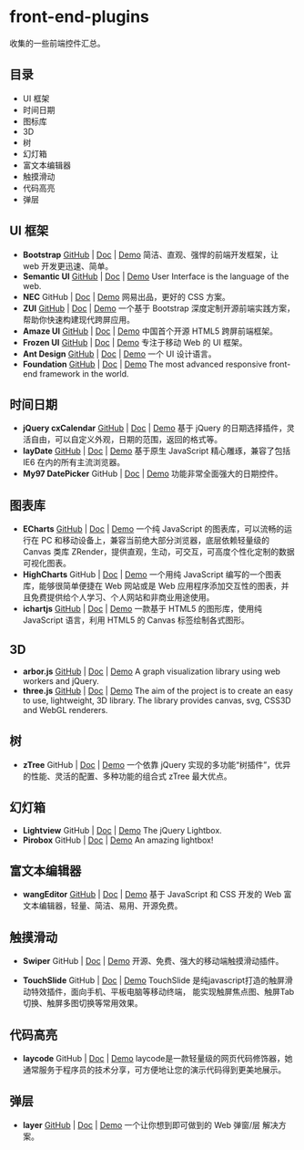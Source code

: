 # front-end-plugins

收集的一些前端控件汇总。

## 目录

* UI 框架
* 时间日期
* 图标库
* 3D
* 树
* 幻灯箱
* 富文本编辑器
* 触摸滑动
* 代码高亮
* 弹层




## UI 框架

* **Bootstrap** [GitHub](https://github.com/twbs/bootstrap) | [Doc](http://www.bootcss.com/) | [Demo](http://expo.bootcss.com/) 简洁、直观、强悍的前端开发框架，让 web 开发更迅速、简单。
* **Semantic UI** [GitHub](https://github.com/semantic-org/semantic-ui/) | [Doc](http://semantic-ui.com/) | [Demo](http://semantic-ui.com/introduction/getting-started.html) User Interface is the language of the web. 	
* **NEC** GitHub | [Doc](http://nec.netease.com/) | [Demo](http://nec.netease.com/case) 网易出品，更好的 CSS 方案。
* **ZUI** [GitHub](https://github.com/easysoft/zui) | [Doc](http://zui.sexy/) | [Demo](http://zui.sexy/#basic/download) 一个基于 Bootstrap 深度定制开源前端实践方案，帮助你快速构建现代跨屏应用。
* **Amaze UI** [GitHub](https://github.com/amazeui/amazeui/) | [Doc](http://amazeui.org/) | [Demo](http://amazeui.org/showcase/) 中国首个开源 HTML5 跨屏前端框架。
* **Frozen UI** [GitHub](https://github.com/frozenui/frozenui) | [Doc](http://frozenui.github.io/) | [Demo](http://frozenui.github.io/frozenui/demo/index.html) 专注于移动 Web 的 UI 框架。
* **Ant Design** [GitHub](https://github.com/ant-design/ant-design) | [Doc](https://ant.design/) | [Demo](https://ant.design/docs/practice/cases) 一个 UI 设计语言。
* **Foundation** [GitHub](https://github.com/zurb/foundation-sites) | [Doc](http://foundation.zurb.com/) | [Demo](http://zurb.com/responsive) The most advanced responsive front-end framework in the world.


## 时间日期

* **jQuery cxCalendar** [GitHub](https://github.com/ciaoca/cxCalendar/) | [Doc](http://code.ciaoca.com/jquery/cxCalendar/) | [Demo](http://code.ciaoca.com/jquery/cxCalendar/demo/) 基于 jQuery 的日期选择插件，灵活自由，可以自定义外观，日期的范围，返回的格式等。
* **layDate** [GitHub](https://github.com/sentsin/laydate) | [Doc](http://laydate.layui.com/) | [Demo](http://laydate.layui.com/) 基于原生 JavaScript 精心雕琢，兼容了包括 IE6 在内的所有主流浏览器。
* **My97 DatePicker** GitHub | [Doc](http://www.my97.net/) | [Demo](http://www.my97.net/dp/demo/index.htm) 功能非常全面强大的日期控件。

## 图表库

* **ECharts** [GitHub](https://github.com/ecomfe/echarts) | [Doc](http://echarts.baidu.com/index.html) | [Demo](http://echarts.baidu.com/examples.html) 一个纯 JavaScript 的图表库，可以流畅的运行在 PC 和移动设备上，兼容当前绝大部分浏览器，底层依赖轻量级的 Canvas 类库 ZRender，提供直观，生动，可交互，可高度个性化定制的数据可视化图表。
* **HighCharts** GitHub | [Doc](http://www.hcharts.cn/) | [Demo](http://www.hcharts.cn/demo/highcharts) 一个用纯 JavaScript 编写的一个图表库，能够很简单便捷在 Web 网站或是 Web 应用程序添加交互性的图表，并且免费提供给个人学习、个人网站和非商业用途使用。
* **ichartjs** [GitHub](https://github.com/wanghetommy/ichartjs) | [Doc](http://www.ichartjs.com/) | [Demo](http://www.ichartjs.com/samples/index.html) 一款基于 HTML5 的图形库，使用纯 JavaScript 语言，利用 HTML5 的 Canvas 标签绘制各式图形。

## 3D

* **arbor.js** [GitHub](https://github.com/samizdatco/arbor) | [Doc](http://arborjs.org/introduction) | [Demo](http://arborjs.org/) A graph visualization library using web workers and jQuery.
* **three.js** [GitHub](https://github.com/mrdoob/three.js/) | [Doc](https://threejs.org/) | [Demo](https://threejs.org/examples/) The aim of the project is to create an easy to use, lightweight, 3D library. The library provides canvas, svg, CSS3D and WebGL renderers.

## 树

* **zTree** GitHub | [Doc](http://www.treejs.cn/) | [Demo](http://www.treejs.cn/v3/demo.php#_101) 一个依靠 jQuery 实现的多功能“树插件”，优异的性能、灵活的配置、多种功能的组合式 zTree 最大优点。

## 幻灯箱

* **Lightview** GitHub | [Doc](http://projects.nickstakenburg.com/lightview) | [Demo](http://projects.nickstakenburg.com/lightview) The jQuery Lightbox.
* **Pirobox** GitHub | [Doc](http://www.pirolab.it/pirobox/) | [Demo](http://www.pirolab.it/pirobox/) An amazing lightbox!

## 富文本编辑器

* **wangEditor** [GitHub](https://github.com/wangfupeng1988/wangEditor/) | [Doc](http://www.kancloud.cn/wangfupeng/wangeditor2/113961) | [Demo](http://www.wangeditor.com/index.html) 基于 JavaScript 和 CSS 开发的 Web 富文本编辑器，轻量、简洁、易用、开源免费。

## 触摸滑动

* **Swiper** GitHub | [Doc](http://www.swiper.com.cn/) | [Demo](http://www.swiper.com.cn/demo/index.html) 开源、免费、强大的移动端触摸滑动插件。

* **TouchSlide** GitHub | [Doc](http://www.superslide2.com/touchSlide/) | [Demo](http://www.superslide2.com/touchSlide/demo.html) TouchSlide 是纯javascript打造的触屏滑动特效插件，面向手机、平板电脑等移动终端，
能实现触屏焦点图、触屏Tab切换、触屏多图切换等常用效果。

## 代码高亮

* **laycode** GitHub | [Doc](http://sentsin.com/layui/laycode/) | [Demo](http://sentsin.com/layui/laycode/) laycode是一款轻量级的网页代码修饰器，她通常服务于程序员的技术分享，可方便地让您的演示代码得到更美地展示。

## 弹层

* **layer** [GitHub](https://github.com/sentsin/layer/) | [Doc](http://layer.layui.com/) | [Demo](http://layer.layui.com/) 一个让你想到即可做到的 Web 弹窗/层 解决方案。 